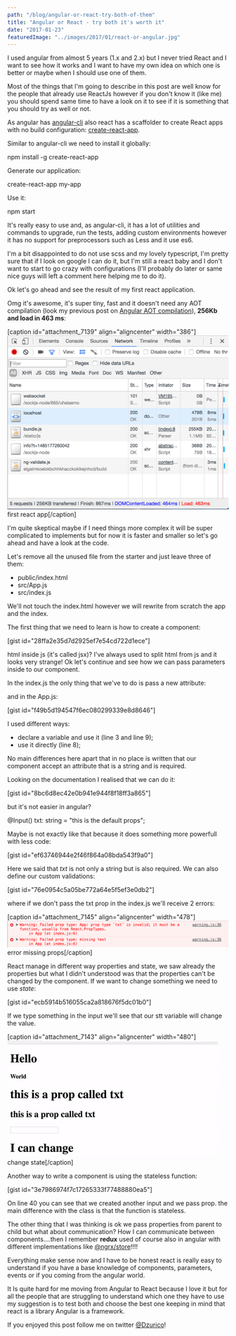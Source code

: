 ```yaml
---
path: "/blog/angular-or-react-try-both-of-them"
title: "Angular or React - try both it's worth it"
date: "2017-01-23"
featuredImage: "../images/2017/01/react-or-angular.jpg"
---
```


I used angular from almost 5 years (1.x and 2.x) but I never tried React and I want to see how it works and I want to have my own idea on which one is better or maybe when I should use one of them.

Most of the things that I'm going to describe in this post are well know for the people that already use ReactJs however if you don't know it (like me) you should spend same time to have a look on it to see if it is something that you should try as well or not.

As angular has [angular-cli](https://cli.angular.io/) also react has a scaffolder to create React apps with no build configuration: [create-react-app](https://github.com/facebookincubator/create-react-app).

Similar to angular-cli we need to install it globally:

npm install -g create-react-app

Generate our application:

create-react-app my-app

Use it:

npm start

It's really easy to use and, as angular-cli, it has a lot of utilities and commands to upgrade, run the tests, adding custom environments however it has no support for preprocessors such as Less and it use es6.

I'm a bit disappointed to do not use scss and my lovely typescript, I'm pretty sure that if I look on google I can do it, but I'm still a react baby and I don't want to start to go crazy with configurations (I'll probably do later or same nice guys will left a comment here helping me to do it).

Ok let's go ahead and see the result of my first react application.

Omg it's awesome, it's super tiny, fast and it doesn't need any AOT compilation (look my previous post on [Angular AOT compilation](http://www.dzurico.com/angular-aot-webpack-lazy-loading/)), **256Kb and load in 463 ms**:

\[caption id="attachment_7139" align="aligncenter" width="386"\]![first react app](../images/2017/01/Screen-Shot-2017-01-23-at-13.20.04.png) first react app\[/caption\]

I'm quite skeptical maybe if I need things more complex it will be super complicated to implements but for now it is faster and smaller so let's go ahead and have a look at the code.

Let's remove all the unused file from the starter and just leave three of them:

- public/index.html
- src/App.js
- src/index.js

We'll not touch the index.html however we will rewrite from scratch the app and the index.

The first thing that we need to learn is how to create a component:

\[gist id="28ffa2e35d7d2925ef7e54cd722d1ece"\]

html inside js (it's called jsx)? I've always used to split html from js and it looks very strange! Ok let's continue and see how we can pass parameters inside to our component.

In the index.js the only thing that we've to do is pass a new attribute:

<App txt="this is a prop called txt"/>

and in the App.js:

\[gist id="f49b5d194547f6ec080299339e8d8646"\]

I used different ways:

- declare a variable and use it (line 3 and line 9);
- use it directly (line 8);

No main differences here apart that in no place is written that our component accept an attribute that is a string and is required.

Looking on the documentation I realised that we can do it:

\[gist id="8bc6d8ec42e0b941e944f8f18ff3a865"\]

but it's not easier in angular?

@Input() txt: string = "this is the default props";

Maybe is not exactly like that because it does something more powerfull with less code:

\[gist id="ef63746944e2f46f864a08bda543f9a0"\]

Here we said that _txt_ is not only a string but is also required. We can also define our custom validations:

\[gist id="76e0954c5a05be772a64e5f5ef3e0db2"\]

where if we don't pass the txt prop in the index.js we'll receive 2 errors:

\[caption id="attachment_7145" align="aligncenter" width="478"\]![error missing props](../images/2017/01/Screen-Shot-2017-01-23-at-14.49.40.png) error missing props\[/caption\]

React manage in different way properties and state, we saw already the properties but what I didn't understood was that the properties can't be changed by the component. If we want to change something we need to use _state_:

\[gist id="ecb5914b516055ca2a818676f5dc01b0"\]

If we type something in the input we'll see that our stt variable will change the value.

\[caption id="attachment_7143" align="aligncenter" width="480"\]![change state](../images/2017/01/change-state.gif) change state\[/caption\]

Another way to write a component is using the stateless function:

\[gist id="3e7986974f7c17265333f77488880ea5"\]

On line 40 you can see that we created another input and we pass prop. the main difference with the class is that the function is stateless.

The other thing that I was thinking is ok we pass properties from parent to child but what about communication? How I can communicate between components....then I remember **redux** used of course also in angular with different implementations like [@ngrx/store](http://www.dzurico.com/ngrx-store/)!!!!

Everything make sense now and I have to be honest react is really easy to understand if you have a base knowledge of components, parameters, events or if you coming from the angular world.

It Is quite hard for me moving from Angular to React because I love it but for all the people that are struggling to understand which one they have to use my suggestion is to test both and choose the best one keeping in mind that react is a library Angular is a framework.

If you enjoyed this post follow me on twitter [@Dzurico](https://twitter.com/dzurico)!
